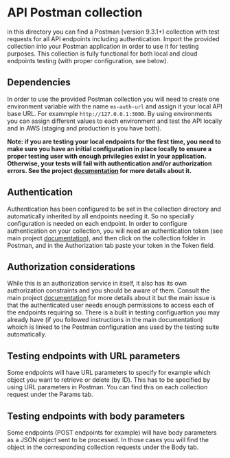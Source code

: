 # API Postman collection

in this directory you can find a Postman (version 9.3.1+) collection with test requests for all API endpoints including authentication. Import the provided collection into your Postman application in order to use it for testing purposes. This collection is fully functional for both local and cloud endpoints testing (with proper configuration, see below).

## Dependencies

In order to use the provided Postman collection you will need to create one environment variable with the name `ms-auth-url` and assign it your local API base URL. For exammple `http://127.0.0.1:3000`. By using environments you can assign different values to each environment and test the API locally and in AWS (staging and production is you have both).

**Note: if you are testing your local endpoints for the first time, you need to make sure you have an initial configuration in place locally to ensure a proper testing user with enough privilegies exist in your application. Otherwise, your tests will fail with authentication and/or authorization errors. See the project [documentation](https://github.com/msoffredi/ms-auth/blob/main/README.md) for more details about it.**

## Authentication

Authentication has been configured to be set in the collection directory and automatically inherited by all endpoints needing it. So no specially configuration is needed on each endpoint. In order to configure authentication on your collection, you will need an authentication token (see main project [documentation](https://github.com/msoffredi/ms-auth/blob/main/README.md)), and then click on the collection folder in Postman, and in the Authorization tab paste your token in the Token field.

## Authorization considerations

While this is an authorization service in itself, it also has its own authorization constraints and you should be aware of them. Consult the main project [documentation](https://github.com/msoffredi/ms-auth/blob/main/README.md) for more details about it but the main issue is that the authenticated user needs enough permissions to access each of the endpoints requiring so. There is a built in testing configuartion you may already have (if you followed instructions in the main documentation) whoich is linked to the Postman configuration ans used by the testing suite automatically.

## Testing endpoints with URL parameters

Some endpoints will have URL parameters to specify for example which object you want to retrieve or delete (by ID). This has to be specified by using URL parameters in Postman. You can find this on each collection request under the Params tab.

## Testing endpoints with body parameters

Some endpoints (POST endpoints for example) will have body parameters as a JSON object sent to be processed. In those cases you will find the object in the corresponding collection requests under the Body tab.
